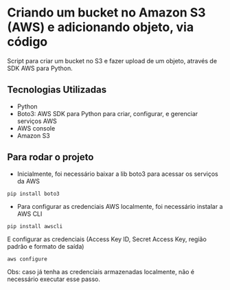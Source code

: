 # Criando um bucket no Amazon S3 (AWS) e adicionando objeto, via código

Script para criar um bucket no S3 e fazer upload de um objeto, através de SDK AWS para Python.

## Tecnologias Utilizadas

- Python
- Boto3: AWS SDK para Python para criar, configurar, e gerenciar serviços AWS
- AWS console
- Amazon S3

## Para rodar o projeto

- Inicialmente, foi necessário baixar a lib boto3 para acessar os serviços da AWS
```
pip install boto3
```
- Para configurar as credenciais AWS localmente, foi necessário instalar a AWS CLI
```
pip install awscli

```
E configurar as credenciais (Access Key ID, Secret Access Key, região padrão e formato de saída)
```
aws configure
```
Obs: caso já tenha as credenciais armazenadas localmente, não é necessário executar esse passo.

